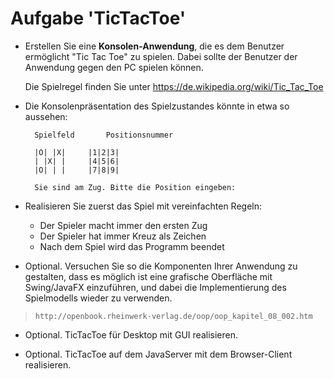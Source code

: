# Aufgabe 'TicTacToe'

- Erstellen Sie eine __Konsolen-Anwendung__, die es dem Benutzer ermöglicht "Tic Tac Toe" zu spielen. Dabei sollte der Benutzer der Anwendung gegen den PC spielen können. 

	Die Spielregel finden Sie unter 
		https://de.wikipedia.org/wiki/Tic_Tac_Toe


- Die Konsolenpräsentation des Spielzustandes könnte in etwa so aussehen:

		Spielfeld		Positionsnummer
		
		|O| |X|		|1|2|3|
		| |X| |		|4|5|6|
		|O| | |		|7|8|9|
				
		Sie sind am Zug. Bitte die Position eingeben: 

- Realisieren Sie zuerst das Spiel mit vereinfachten Regeln: 
    - Der Spieler macht immer den ersten Zug 
    - Der Spieler hat immer Kreuz als Zeichen
    - Nach dem Spiel wird das Programm beendet  


- Optional. Versuchen Sie so die Komponenten Ihrer Anwendung zu gestalten, dass es möglich ist eine grafische Oberfläche mit Swing/JavaFX einzuführen, und dabei die Implementierung des Spielmodells wieder zu verwenden.

> ` http://openbook.rheinwerk-verlag.de/oop/oop_kapitel_08_002.htm `

- Optional. TicTacToe für Desktop mit GUI realisieren.
  
- Optional. TicTacToe auf dem JavaServer mit dem Browser-Client realisieren. 
